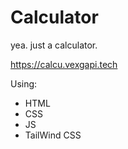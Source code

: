 # Calculator

yea. just a calculator.

https://calcu.vexgapi.tech

Using:

-   HTML
-   CSS
-   JS
-   TailWind CSS
